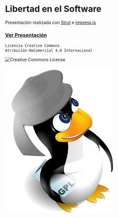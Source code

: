 # Libertad en el Software
Presentación realizada con [Strut](https://github.com/tantaman/Strut) e [impress.js](https://github.com/impress/impress.js/)

### [Ver Presentación](https://cdn.rawgit.com/RDCH106/Libertad_en_el_Software/1b476e94/Libertad_en_el_Software.html#/step-1)

```
Licencia Creative Commons
Atribución-NoComercial 4.0 Internacional
```

![Creative Commons License](https://i.creativecommons.org/l/by-nc/4.0/88x31.png)

![GPL License](https://github.com/RDCH106/Libertad_en_el_Software/blob/master/Libertad_en_el_Software_files/tux_gpl_logo_lliseil.png)
